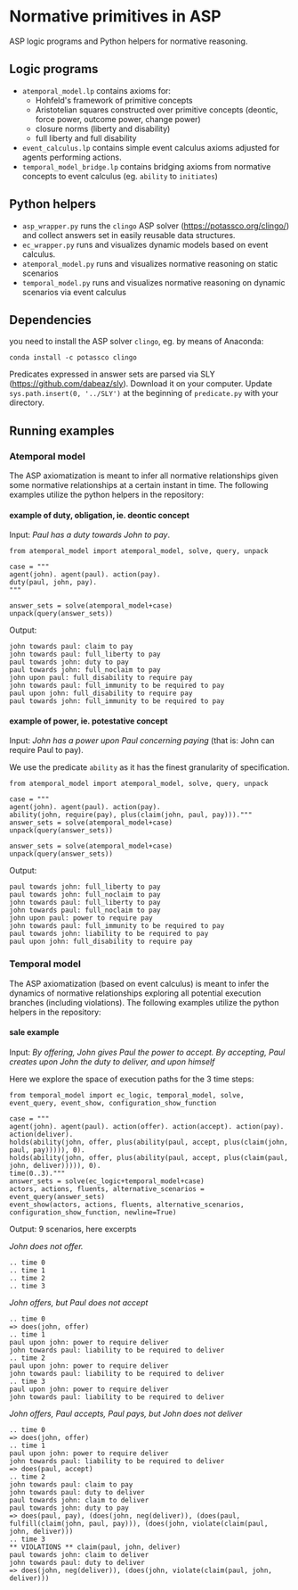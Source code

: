 # Normative primitives in ASP

ASP logic programs and Python helpers for normative reasoning. 

## Logic programs

- `atemporal_model.lp` contains axioms for:
  - Hohfeld's framework of primitive concepts
  - Aristotelian squares constructed over primitive concepts (deontic, force power, outcome power, change power)
  - closure norms (liberty and disability)
  - full liberty and full disability
- `event_calculus.lp` contains simple event calculus axioms adjusted for agents performing actions.
- `temporal_model_bridge.lp` contains bridging axioms from normative concepts to event calculus (eg. `ability` to `initiates`)

## Python helpers

- `asp_wrapper.py` runs the `clingo` ASP solver (https://potassco.org/clingo/) and collect answers set in easily reusable data structures. 
- `ec_wrapper.py` runs and visualizes dynamic models based on event calculus.
- `atemporal_model.py` runs and visualizes normative reasoning on static scenarios
- `temporal_model.py` runs and visualizes normative reasoning on dynamic scenarios via event calculus

## Dependencies

you need to install the ASP solver `clingo`, eg. by means of Anaconda:
```
conda install -c potassco clingo
``` 

Predicates expressed in answer sets are parsed via SLY (https://github.com/dabeaz/sly). Download it on your computer.
Update `sys.path.insert(0, '../SLY')` at the beginning of `predicate.py` with your directory.

## Running examples

### Atemporal model

The ASP axiomatization is meant to infer all normative relationships given some normative relationships at a certain instant in time.
The following examples utilize the python helpers in the repository: 

#### example of duty, obligation, ie. deontic concept

Input: _Paul has a duty towards John to pay_.

```
from atemporal_model import atemporal_model, solve, query, unpack

case = """
agent(john). agent(paul). action(pay).
duty(paul, john, pay).
"""

answer_sets = solve(atemporal_model+case)
unpack(query(answer_sets))
```

Output:
```
john towards paul: claim to pay
john towards paul: full_liberty to pay
paul towards john: duty to pay
paul towards john: full_noclaim to pay
john upon paul: full_disability to require pay
john towards paul: full_immunity to be required to pay
paul upon john: full_disability to require pay
paul towards john: full_immunity to be required to pay
```

#### example of power, ie. potestative concept

Input: _John has a power upon Paul concerning paying_ (that is: John can require Paul to pay). 

We use the predicate `ability` as it has the finest granularity of specification.
```
from atemporal_model import atemporal_model, solve, query, unpack

case = """
agent(john). agent(paul). action(pay).
ability(john, require(pay), plus(claim(john, paul, pay)))."""
answer_sets = solve(atemporal_model+case)
unpack(query(answer_sets))

answer_sets = solve(atemporal_model+case)
unpack(query(answer_sets))
```

Output:
```
paul towards john: full_liberty to pay
paul towards john: full_noclaim to pay
john towards paul: full_liberty to pay
john towards paul: full_noclaim to pay
john upon paul: power to require pay
john towards paul: full_immunity to be required to pay
paul towards john: liability to be required to pay
paul upon john: full_disability to require pay
```

### Temporal model

The ASP axiomatization (based on event calculus) is meant to infer the dynamics of normative relationships exploring all potential execution branches (including violations). The following examples utilize the python helpers in the repository: 

#### sale example

Input: _By offering, John gives Paul the power to accept. By accepting, Paul creates upon John the duty to deliver, and upon himself_

Here we explore the space of execution paths for the 3 time steps:
```
from temporal_model import ec_logic, temporal_model, solve, event_query, event_show, configuration_show_function

case = """
agent(john). agent(paul). action(offer). action(accept). action(pay). action(deliver).
holds(ability(john, offer, plus(ability(paul, accept, plus(claim(john, paul, pay))))), 0).
holds(ability(john, offer, plus(ability(paul, accept, plus(claim(paul, john, deliver))))), 0).
time(0..3)."""
answer_sets = solve(ec_logic+temporal_model+case)
actors, actions, fluents, alternative_scenarios = event_query(answer_sets)
event_show(actors, actions, fluents, alternative_scenarios, configuration_show_function, newline=True)
```

Output: 9 scenarios, here excerpts

_John does not offer._
```---- scenario 1 
.. time 0 
.. time 1 
.. time 2 
.. time 3 
```

_John offers, but Paul does not accept_
```---- scenario 9
.. time 0 
=> does(john, offer) 
.. time 1 
paul upon john: power to require deliver
john towards paul: liability to be required to deliver
.. time 2 
paul upon john: power to require deliver
john towards paul: liability to be required to deliver
.. time 3 
paul upon john: power to require deliver
john towards paul: liability to be required to deliver
```

_John offers, Paul accepts, Paul pays, but John does not deliver_

```---- scenario 2
.. time 0 
=> does(john, offer) 
.. time 1 
paul upon john: power to require deliver
john towards paul: liability to be required to deliver
=> does(paul, accept) 
.. time 2 
john towards paul: claim to pay
john towards paul: duty to deliver
paul towards john: claim to deliver
paul towards john: duty to pay
=> does(paul, pay), (does(john, neg(deliver)), (does(paul, fulfill(claim(john, paul, pay))), (does(john, violate(claim(paul, john, deliver))) 
.. time 3 
** VIOLATIONS ** claim(paul, john, deliver)
paul towards john: claim to deliver
john towards paul: duty to deliver
=> does(john, neg(deliver)), (does(john, violate(claim(paul, john, deliver))) 
```

